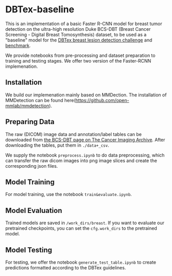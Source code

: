 # DBTex-baseline
This is an implementation of a basic Faster R-CNN model for breast tumor detection on the ultra-high resolution Duke BCS-DBT (Breast Cancer Screening - Digital Breast Tomosynthesis) dataset, to be used as a "baseline" model for the [DBTex breast lesion detection challenge](https://www.aapm.org/GrandChallenge/DBTex2/) and [benchmark](https://spie-aapm-nci-dair.westus2.cloudapp.azure.com/competitions/9).

We provide notebooks from pre-processing and dataset preparation to training and testing stages. We offer two version of the Faster-RCNN implemenation.

## Installation
We build our implemenation mainly based on MMDection. The installation of MMDetection can be found here(https://github.com/open-mmlab/mmdetection).

## Preparing Data
The raw (DICOM) image data and annotation/label tables can be downloaded from [the BCS-DBT page on The Cancer Imaging Archive](https://wiki.cancerimagingarchive.net/pages/viewpage.action?pageId=64685580). After downloading the tables, put them in ``./data+_csv``.

We supply the notebook ``preprocess.ipynb`` to do data preprocessing, which can transfer the raw dicom images into png image slices and create the corresponding json files.

## Model Training
For model training, use the notebook ``train&evaluate.ipynb``.

## Model Evaluation
Trained models are saved in ``/work_dirs/breast``. If you want to evaluate our pretrained checkpoints, you can set the ``cfg.work_dirs`` to the pretrained model.

## Model Testing
For testing, we offer the notebook ``generate_test_table.ipynb`` to create predictions formatted according to the DBTex guidelines.
